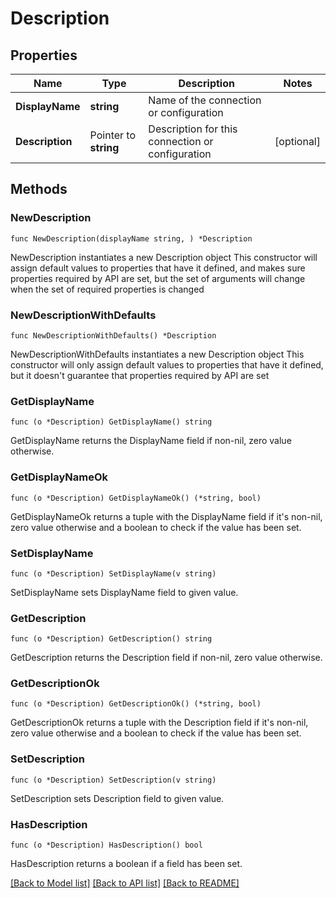 # Description

## Properties

Name | Type | Description | Notes
------------ | ------------- | ------------- | -------------
**DisplayName** | **string** | Name of the connection or configuration | 
**Description** | Pointer to **string** | Description for this connection or configuration | [optional] 

## Methods

### NewDescription

`func NewDescription(displayName string, ) *Description`

NewDescription instantiates a new Description object
This constructor will assign default values to properties that have it defined,
and makes sure properties required by API are set, but the set of arguments
will change when the set of required properties is changed

### NewDescriptionWithDefaults

`func NewDescriptionWithDefaults() *Description`

NewDescriptionWithDefaults instantiates a new Description object
This constructor will only assign default values to properties that have it defined,
but it doesn't guarantee that properties required by API are set

### GetDisplayName

`func (o *Description) GetDisplayName() string`

GetDisplayName returns the DisplayName field if non-nil, zero value otherwise.

### GetDisplayNameOk

`func (o *Description) GetDisplayNameOk() (*string, bool)`

GetDisplayNameOk returns a tuple with the DisplayName field if it's non-nil, zero value otherwise
and a boolean to check if the value has been set.

### SetDisplayName

`func (o *Description) SetDisplayName(v string)`

SetDisplayName sets DisplayName field to given value.


### GetDescription

`func (o *Description) GetDescription() string`

GetDescription returns the Description field if non-nil, zero value otherwise.

### GetDescriptionOk

`func (o *Description) GetDescriptionOk() (*string, bool)`

GetDescriptionOk returns a tuple with the Description field if it's non-nil, zero value otherwise
and a boolean to check if the value has been set.

### SetDescription

`func (o *Description) SetDescription(v string)`

SetDescription sets Description field to given value.

### HasDescription

`func (o *Description) HasDescription() bool`

HasDescription returns a boolean if a field has been set.


[[Back to Model list]](../README.md#documentation-for-models) [[Back to API list]](../README.md#documentation-for-api-endpoints) [[Back to README]](../README.md)


